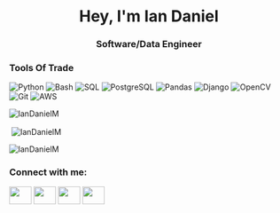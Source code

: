 <!-- [![MasterHead] -->
<h1 align="center">Hey, I'm Ian Daniel</h1>
<h3 align="center">Software/Data Engineer</h3>


### Tools Of Trade

![Python](https://img.shields.io/badge/-Python-000?&logo=Python)
![Bash](https://img.shields.io/badge/-Bash-000?&logo=gnubash)
![SQL](https://img.shields.io/badge/-SQL-000?&logo=MySQL)
![PostgreSQL](https://img.shields.io/badge/-Postgresql-000?&logo=Postgresql)
![Pandas](https://img.shields.io/badge/-Pandas-000?&logo=pandas)
![Django](https://img.shields.io/badge/-Django-000?&logo=Django)
![OpenCV](https://img.shields.io/badge/-OpenCV-000?&logo=opencv)
![Git](https://img.shields.io/badge/-Git-000?&logo=git&logoColor=F05032)
![AWS](https://img.shields.io/badge/-AmazonAWS-000?&logo=amazonaws)


<p><img align="center" src="https://github-readme-stats.vercel.app/api/top-langs?username=IanDanielM&show_icons=true&locale=en&layout=compact" alt="IanDanielM" /></p>

<p>&nbsp;<img align="center" src="https://github-readme-stats.vercel.app/api?username=IanDanielM&show_icons=true&include_all_commits=true&locale=en" alt="IanDanielM" /></p>

<p><img align="center" src="https://github-readme-streak-stats.herokuapp.com/?user=IanDanielM&" alt="IanDanielM" /></p>


<h3 align="left">Connect with me:</h3>
<p align="left"><a href="https://twitter.com/Iam_Iandaniel" target="_blank" rel="noreferrer"><img src="https://raw.githubusercontent.com/danielcranney/readme-generator/main/public/icons/socials/twitter.svg" width="40" height="32" /></a> <a href="https://dev.to/iandante77" target="_blank" rel="noreferrer"><img src="https://raw.githubusercontent.com/danielcranney/readme-generator/main/public/icons/socials/devdotto.svg" width="40" height="32" /></a> <a href="https://www.instagram.com/_iam_iandaniel/" target="_blank" rel="noreferrer"><img src="https://raw.githubusercontent.com/danielcranney/readme-generator/main/public/icons/socials/instagram.svg" width="40" height="32" /></a> <a href="https://www.linkedin.com/in/iandanielmathenge/" target="_blank" rel="noreferrer"><img src="https://raw.githubusercontent.com/danielcranney/readme-generator/main/public/icons/socials/linkedin.svg" width="40" height="32" /></a> 
</p>
